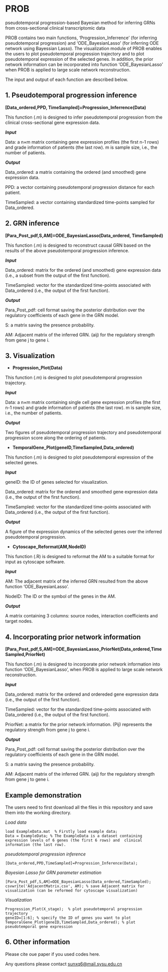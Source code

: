# PROB
pseudotemporal progression-based Bayesian method for inferring GRNs from cross-sectional clinical transcriptomic data

PROB contains two main functions, ‘Progression_Inferrence’ (for inferring pseudotemporal progression) and ‘ODE_BayesianLasso’ (for inferring ODE network using Bayessian Lasso). The visualization module of PROB enables the users to plot pseudotemporal progression trajectory and to plot pseudotemporal expression of the selected genes. In addition, the prior network information can be incorporated into function ‘ODE_BayesianLasso’ when PROB is applied to large scale network reconstruction. 

The input and output of each function are described below. 

## 1. Pseudotemporal progression inference

**[Data_ordered,PPD, TimeSampled]=Progression_Inferrence(Data)**

This function (.m) is designed to infer pseudotemporal progression from the clinical cross-sectional gene expression data. 

***Input***

Data: a n×m matrix containing gene expression profiles (the first n-1 rows) and grade information of patients (the last row). m is sample size, i.e., the number of patients. 

***Output***

Data_ordered: a matrix containing the ordered (and smoothed) gene expression data.

PPD: a vector containing pseudotemporal progression distance for each patient.

TimeSampled: a vector containing standardized time-points sampled for Data_ordered. 

## 2. GRN inference

**[Para_Post_pdf,S,AM]=ODE_BayesianLasso(Data_ordered, TimeSampled)**

This function (.m) is designed to reconstruct causal GRN based on the results of the above pseudotemporal progression inference. 

***Input***

Data_ordered: matrix for the ordered (and smoothed) gene expression data (i.e., a subset from the output of the first function).

TimeSampled: vector for the standardized time-points associated with Data_ordered (i.e., the output of the first function).  

***Output***

Para_Post_pdf: cell format saving the posterior distribution over the regulatory coefficients of each gene in the GRN model. 

S: a matrix saving the presence probability. 

AM: Adjacent matrix of the inferred GRN. (aij) for the regulatory strength from gene j to gene i. 

## 3. Visualization

* **Progression_Plot(Data)**

This function (.m) is designed to plot pseudotemporal progression trajectory. 

***Input***

Data: a n×m matrix containing single cell gene expression profiles (the first n-1 rows) and grade information of patients (the last row). m is sample size, i.e., the number of patients.

***Output***

Two figures of pseudotemporal progression trajectory and pseudotemporal progression score along the ordering of patients. 

* **TemporalGene_Plot(geneID,TimeSampled,Data_ordered)**

This function (.m) is designed to plot pseudotemporal expression of the selected genes.

***Input***

geneID: the ID of genes selected for visualization.

Data_ordered: matrix for the ordered and smoothed gene expression data (i.e., the output of the first function).

TimeSampled: vector for the standardized time-points associated with Data_ordered (i.e., the output of the first function).  

***Output***

A figure of the expression dynamics of the selected genes over the inferred pseudotemporal progression.

* **Cytoscape_Reformat(AM,NodeID)**

This function (.R) is designed to reformat the AM to a suitable format for input as cytoscape software. 

***Input***

AM: The adjacent matrix of the inferred GRN resulted from the above function ‘ODE_BayesianLasso’.

NodeID: The ID or the symbol of the genes in the AM.  

***Output***

A matrix containing 3 columns: source nodes, interaction coefficients and target nodes. 

## 4. Incorporating prior network information

**[Para_Post_pdf,S,AM]=ODE_BayesianLasso_PriorNet(Data_ordered,TimeSampled,PriorNet)**

This function (.m) is designed to incorporate prior network information into function ‘ODE_BayesianLasso’, when PROB is applied to large scale network reconstruction. 

***Input***

Data_ordered: matrix for the ordered and ordereded gene expression data (i.e., the output of the first function).

TimeSampled: vector for the standardized time-points associated with Data_ordered (i.e., the output of the first function).  

PriorNet: a matrix for the prior network information. (Pij) represents the regulatory strength from gene j to gene i.  

***Output***

Para_Post_pdf: cell format saving the posterior distribution over the regulatory coefficients of each gene in the GRN model. 

S: a matrix saving the presence probability. 

AM: Adjacent matrix of the inferred GRN. (aij) for the regulatory strength from gene j to gene i. 

## Example demonstration

The users need to first download all the files in this repository and save them into the working directory.

 *Load data*
    
    load ExampleData.mat  % Firstly load example data;
    Data = ExampleData; % The ExampleData is a dataset containing expression levels of 6 genes (the first 6 rows) and  clinical information (the last row).

 *pseudotemporal progression inference*
    
    [Data_ordered,PPD,TimeSampled]=Progression_Inference(Data);

 *Bayesian Lasso for GRN parameter estimation*
    
    [Para_Post_pdf,S,AM]=ODE_BayesianLasso(Data_ordered,TimeSampled);
    csvwrite('AdjacentMatrix.csv', AM); % save Adjacent matrix for visualization (can be reformed for cytoscape visualization)

 *Visualization*
    
    Progression_Plot(X_stage);  % plot pseudotemporal progression trajectory
    geneID=[1:6]; % specify the ID of genes you want to plot
    TemporalGene_Plot(geneID,TimeSampled,Data_ordered); % plot pseudotemporal gene expression

## 6. Other information

Please cite oue paper if you used codes here. 

Any questions please contact sunxq6@mail.sysu.edu.cn
